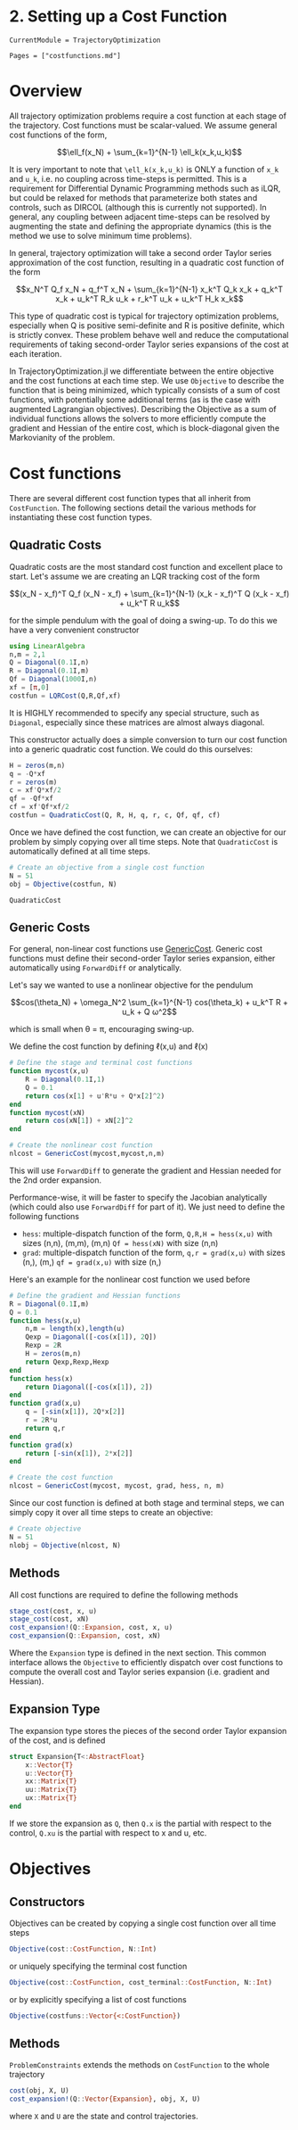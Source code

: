 # 2. Setting up a Cost Function

```@meta
CurrentModule = TrajectoryOptimization
```

```@contents
Pages = ["costfunctions.md"]
```

# Overview
All trajectory optimization problems require a cost function at each stage of the trajectory. Cost functions must be scalar-valued. We assume general cost functions of the form,
```math
\ell_f(x_N) + \sum_{k=1}^{N-1} \ell_k(x_k,u_k)
```
It is very important to note that ``\ell_k(x_k,u_k)`` is ONLY a function of ``x_k`` and ``u_k``, i.e. no coupling across time-steps is permitted. This is a requirement for Differential Dynamic Programming methods such as iLQR, but could be relaxed for methods that parameterize both states and controls, such as DIRCOL (although this is currently not supported). In general, any coupling between adjacent time-steps can be resolved by augmenting the state and defining the appropriate dynamics (this is the method we use to solve minimum time problems).

In general, trajectory optimization will take a second order Taylor series approximation of the cost function, resulting in a quadratic cost function of the form
```math
x_N^T Q_f x_N + q_f^T x_N + \sum_{k=1}^{N-1} x_k^T Q_k x_k + q_k^T x_k + u_k^T R_k u_k + r_k^T u_k + u_k^T H_k x_k
```
This type of quadratic cost is typical for trajectory optimization problems, especially when Q is positive semi-definite and R is positive definite, which is strictly convex. These problem behave well and reduce the computational requirements of taking second-order Taylor series expansions of the cost at each iteration.

In TrajectoryOptimization.jl we differentiate between the entire objective and the cost functions at each time step. We use `Objective` to describe the function that is being minimized, which typically consists of a sum of cost functions, with potentially some additional terms (as is the case with augmented Lagrangian objectives). Describing the Objective as a sum of individual functions allows the solvers to more efficiently compute the gradient and Hessian of the entire cost, which is block-diagonal given the Markovianity of the problem.

# Cost functions
There are several different cost function types that all inherit from `CostFunction`. The following sections detail the various methods for instantiating these cost function types.

## Quadratic Costs
Quadratic costs are the most standard cost function and excellent place to start. Let's assume we are creating an LQR tracking cost of the form
```math
(x_N - x_f)^T Q_f (x_N - x_f) + \sum_{k=1}^{N-1} (x_k - x_f)^T Q (x_k - x_f) + u_k^T R u_k
```
for the simple pendulum with the goal of doing a swing-up. To do this we have a very convenient constructor

```julia
using LinearAlgebra
n,m = 2,1
Q = Diagonal(0.1I,n)
R = Diagonal(0.1I,m)
Qf = Diagonal(1000I,n)
xf = [π,0]
costfun = LQRCost(Q,R,Qf,xf)
```
It is HIGHLY recommended to specify any special structure, such as `Diagonal`, especially since these matrices are almost always diagonal.

This constructor actually does a simple conversion to turn our cost function into a generic quadratic cost function. We could do this ourselves:
```julia
H = zeros(m,n)
q = -Q*xf
r = zeros(m)
c = xf'Q*xf/2
qf = -Qf*xf
cf = xf'Qf*xf/2
costfun = QuadraticCost(Q, R, H, q, r, c, Qf, qf, cf)
```
Once we have defined the cost function, we can create an objective for our problem by simply copying over all time steps. Note that `QuadraticCost` is automatically defined at all time steps.
```julia
# Create an objective from a single cost function
N = 51
obj = Objective(costfun, N)
```
```@docs
QuadraticCost
```

## Generic Costs
For general, non-linear cost functions use [GenericCost](@ref). Generic cost functions must define their second-order Taylor series expansion, either automatically using `ForwardDiff` or analytically.

Let's say we wanted to use a nonlinear objective for the pendulum
```math
cos(\theta_N) + \omega_N^2 \sum_{k=1}^{N-1} cos(\theta_k) + u_k^T R + u_k + Q ω^2
```
which is small when θ = π, encouraging swing-up.

We define the cost function by defining ℓ(x,u) and ℓ(x)
```julia
# Define the stage and terminal cost functions
function mycost(x,u)
    R = Diagonal(0.1I,1)
    Q = 0.1
    return cos(x[1] + u'R*u + Q*x[2]^2)
end
function mycost(xN)
    return cos(xN[1]) + xN[2]^2
end

# Create the nonlinear cost function
nlcost = GenericCost(mycost,mycost,n,m)
```
This will use `ForwardDiff` to generate the gradient and Hessian needed for the 2nd order expansion.

Performance-wise, it will be faster to specify the Jacobian analytically (which could also use `ForwardDiff` for part of it). We just need to define the following functions
* `hess`: multiple-dispatch function of the form,
    `Q,R,H = hess(x,u)` with sizes (n,n), (m,m), (m,n)
    `Qf = hess(xN)` with size (n,n)
* `grad`: multiple-dispatch function of the form,
    `q,r = grad(x,u)` with sizes (n,), (m,)
    `qf = grad(x,u)` with size (n,)

Here's an example for the nonlinear cost function we used before
```julia
# Define the gradient and Hessian functions
R = Diagonal(0.1I,m)
Q = 0.1
function hess(x,u)
    n,m = length(x),length(u)
    Qexp = Diagonal([-cos(x[1]), 2Q])
    Rexp = 2R
    H = zeros(m,n)
    return Qexp,Rexp,Hexp
end
function hess(x)
    return Diagonal([-cos(x[1]), 2])
end
function grad(x,u)
    q = [-sin(x[1]), 2Q*x[2]]
    r = 2R*u
    return q,r
end
function grad(x)
    return [-sin(x[1]), 2*x[2]]
end

# Create the cost function
nlcost = GenericCost(mycost, mycost, grad, hess, n, m)
```

Since our cost function is defined at both stage and terminal steps, we can simply copy it over all time steps to create an objective:
```julia
# Create objective
N = 51
nlobj = Objective(nlcost, N)
```

## Methods
All cost functions are required to define the following methods
```julia
stage_cost(cost, x, u)
stage_cost(cost, xN)
cost_expansion!(Q::Expansion, cost, x, u)
cost_expansion(Q::Expansion, cost, xN)
```

Where the `Expansion` type is defined in the next section. This common interface allows the `Objective` to efficiently dispatch over cost functions to compute the overall cost and Taylor series expansion (i.e. gradient and Hessian).

## Expansion Type
The expansion type stores the pieces of the second order Taylor expansion of the cost, and is defined
```julia
struct Expansion{T<:AbstractFloat}
    x::Vector{T}
    u::Vector{T}
    xx::Matrix{T}
    uu::Matrix{T}
    ux::Matrix{T}
end
```
If we store the expansion as `Q`, then `Q.x` is the partial with respect to the control, `Q.xu` is the partial with respect to x and u, etc.

# Objectives
## Constructors
Objectives can be created by copying a single cost function over all time steps
```julia
Objective(cost::CostFunction, N::Int)
```

or uniquely specifying the terminal cost function
```julia
Objective(cost::CostFunction, cost_terminal::CostFunction, N::Int)
```

or by explicitly specifying a list of cost functions
```julia
Objective(costfuns::Vector{<:CostFunction})
```

## Methods
`ProblemConstraints` extends the methods on `CostFunction` to the whole trajectory
```julia
cost(obj, X, U)
cost_expansion!(Q::Vector{Expansion}, obj, X, U)
```
where `X` and `U` are the state and control trajectories. 
